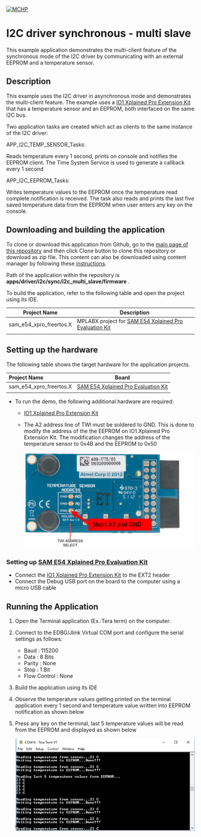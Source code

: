 [![MCHP](https://www.microchip.com/ResourcePackages/Microchip/assets/dist/images/logo.png)](https://www.microchip.com)

# I2C driver synchronous - multi slave

This example application demonstrates the multi-client feature of the synchronous mode of the I2C driver by communicating with an external EEPROM and a temperature sensor.

## Description

This example uses the I2C driver in asynchronous mode and demonstrates the multi-client feature. The example uses a [IO1 Xplained Pro Extension Kit](https://www.microchip.com/developmenttools/ProductDetails/ATIO1-XPRO) that has a temperature sensor and an EEPROM, both interfaced on the same I2C bus.

Two application tasks are created which act as clients to the same instance of the I2C driver:

APP_I2C_TEMP_SENSOR_Tasks:

Reads temperature every 1 second, prints on console and notifies the EEPROM client. The Time System Service is used to generate a callback every 1 second

APP_I2C_EEPROM_Tasks:

Writes temperature values to the EEPROM once the temperature read complete notification is received. The task also reads and prints the last five saved temperature data from the EEPROM when user enters any key on the console.

## Downloading and building the application

To clone or download this application from Github, go to the [main page of this repository](https://github.com/Microchip-MPLAB-Harmony/core_apps_sam_d5x_e5x) and then click Clone button to clone this repository or download as zip file.
This content can also be downloaded using content manager by following these [instructions](https://github.com/Microchip-MPLAB-Harmony/contentmanager/wiki).

Path of the application within the repository is **apps/driver/i2c/sync/i2c_multi_slave/firmware** .

To build the application, refer to the following table and open the project using its IDE.

| Project Name      | Description                                    |
| ----------------- | ---------------------------------------------- |
| sam_e54_xpro_freertos.X | MPLABX project for [SAM E54 Xplained Pro Evaluation Kit](https://www.microchip.com/developmenttools/ProductDetails/atsame54-xpro) |
|||

## Setting up the hardware

The following table shows the target hardware for the application projects.

| Project Name| Board|
|:---------|:---------:|
| sam_e54_xpro_freertos.X | [SAM E54 Xplained Pro Evaluation Kit](https://www.microchip.com/developmenttools/ProductDetails/atsame54-xpro) |
|||

- To run the demo, the following additional hardware are required:
  - [IO1 Xplained Pro Extension Kit](https://www.microchip.com/developmenttools/ProductDetails/ATIO1-XPRO)

  - The A2 address line of TWI must be soldered to GND. This is done to modify the address of the the EEPROM on IO1 Xplained Pro Extension Kit. The modification changes the address of the temperature sensor to 0x4B and the EEPROM to 0x50

    ![output](images/io1_xplained_address_sel.png)

### Setting up [SAM E54 Xplained Pro Evaluation Kit](https://www.microchip.com/developmenttools/ProductDetails/atsame54-xpro)

- Connect the [IO1 Xplained Pro Extension Kit](https://www.microchip.com/developmenttools/ProductDetails/ATIO1-XPRO) to the EXT2 header
- Connect the Debug USB port on the board to the computer using a micro USB cable

## Running the Application

1. Open the Terminal application (Ex.:Tera term) on the computer.
2. Connect to the EDBG/Jlink Virtual COM port and configure the serial settings as follows:
    - Baud : 115200
    - Data : 8 Bits
    - Parity : None
    - Stop : 1 Bit
    - Flow Control : None
3. Build the application using its IDE
4. Observe the temperature values getting printed on the terminal application every 1 second and temperature value written into EEPROM notification as shown below
5. Press any key on the terminal, last 5 temperature values will be read from the EEPROM and displayed as shown below

    ![output](images/output.png)
